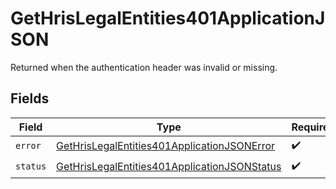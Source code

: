 # GetHrisLegalEntities401ApplicationJSON

Returned when the authentication header was invalid or missing.


## Fields

| Field                                                                                                                   | Type                                                                                                                    | Required                                                                                                                | Description                                                                                                             |
| ----------------------------------------------------------------------------------------------------------------------- | ----------------------------------------------------------------------------------------------------------------------- | ----------------------------------------------------------------------------------------------------------------------- | ----------------------------------------------------------------------------------------------------------------------- |
| `error`                                                                                                                 | [GetHrisLegalEntities401ApplicationJSONError](../../models/operations/gethrislegalentities401applicationjsonerror.md)   | :heavy_check_mark:                                                                                                      | N/A                                                                                                                     |
| `status`                                                                                                                | [GetHrisLegalEntities401ApplicationJSONStatus](../../models/operations/gethrislegalentities401applicationjsonstatus.md) | :heavy_check_mark:                                                                                                      | N/A                                                                                                                     |
